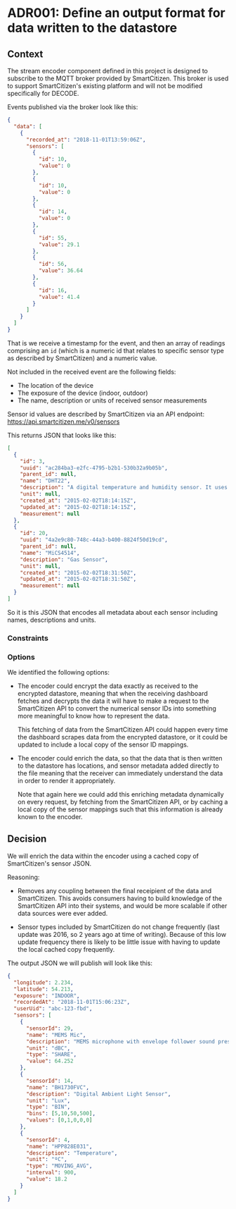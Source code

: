 # ADR001: Define an output format for data written to the datastore

## Context

The stream encoder component defined in this project is designed to subscribe
to the MQTT broker provided by SmartCitizen. This broker is used to support
SmartCitizen's existing platform and will not be modified specifically for
DECODE.

Events published via the broker look like this:

```json
{
  "data": [
    {
      "recorded_at": "2018-11-01T13:59:06Z",
      "sensors": [
        {
          "id": 10,
          "value": 0
        },
        {
          "id": 10,
          "value": 0
        },
        {
          "id": 14,
          "value": 0
        },
        {
          "id": 55,
          "value": 29.1
        },
        {
          "id": 56,
          "value": 36.64
        },
        {
          "id": 16,
          "value": 41.4
        }
      ]
    }
  ]
}
```

That is we receive a timestamp for the event, and then an array of readings
comprising an `id` (which is a numeric id that relates to specific sensor type
as described by SmartCitizen) and a numeric value.

Not included in the received event are the following fields:

* The location of the device
* The exposure of the device (indoor, outdoor)
* The name, description or units of received sensor measurements

Sensor id values are described by SmartCitizen via an API endpoint:
https://api.smartcitizen.me/v0/sensors

This returns JSON that looks like this:

```json
[
  {
    "id": 3,
    "uuid": "ac284ba3-e2fc-4795-b2b1-530b32a9b05b",
    "parent_id": null,
    "name": "DHT22",
    "description": "A digital temperature and humidity sensor. It uses a capacitive humidity sensor and a thermistor to measure the surrounding air, and spits out a digital signal on the data pin (no analog input pins needed)",
    "unit": null,
    "created_at": "2015-02-02T18:14:15Z",
    "updated_at": "2015-02-02T18:14:15Z",
    "measurement": null
  },
  {
    "id": 20,
    "uuid": "4a2e9c80-748c-44a3-b400-8824f50d19cd",
    "parent_id": null,
    "name": "MiCS4514",
    "description": "Gas Sensor",
    "unit": null,
    "created_at": "2015-02-02T18:31:50Z",
    "updated_at": "2015-02-02T18:31:50Z",
    "measurement": null
  }
]
```

So it is this JSON that encodes all metadata about each sensor including names,
descriptions and units.

### Constraints

### Options

We identified the following options:

* The encoder could encrypt the data exactly as received to the encrypted
  datastore, meaning that when the receiving dashboard fetches and decrypts the
  data it will have to make a request to the SmartCitizen API to convert the
  numerical sensor IDs into something more meaningful to know how to represent
  the data.

  This fetching of data from the SmartCitizen API could happen every time the
  dashboard scrapes data from the encrypted datastore, or it could be updated
  to include a local copy of the sensor ID mappings.

* The encoder could enrich the data, so that the data that is then written to
  the datastore has locations, and sensor metadata added directly to the file
  meaning that the receiver can immediately understand the data in order to
  render it appropriately.

  Note that again here we could add this enriching metadata dynamically on
  every request, by fetching from the SmartCitizen API, or by caching a local
  copy of the sensor mappings such that this information is already known to
  the encoder.

## Decision

We will enrich the data within the encoder using a cached copy of
SmartCitizen's sensor JSON.

Reasoning:

* Removes any coupling between the final receipient of the data and
  SmartCitizen. This avoids consumers having to build knowledge of the
  SmartCitizen API into their systems, and would be more scalable if other data
  sources were ever added.

* Sensor types included by SmartCitizen do not change frequently (last update
  was 2016, so 2 years ago at time of writing).  Because of this low update
  frequency there is likely to be little issue with having to update the local
  cached copy frequently.

The output JSON we will publish will look like this:

```json
{
  "longitude": 2.234,
  "latitude": 54.213,
  "exposure": "INDOOR",
  "recordedAt": "2018-11-01T15:06:23Z",
  "userUid": "abc-123-fbd",
  "sensors": [
    {
      "sensorId": 29,
      "name": "MEMS Mic",
      "description": "MEMS microphone with envelope follower sound pressure sensor (noise).",
      "unit": "dBC",
      "type": "SHARE",
      "value": 64.252
    },
    {
      "sensorId": 14,
      "name": "BH1730FVC",
      "description": "Digital Ambient Light Sensor",
      "unit": "Lux",
      "type": "BIN",
      "bins": [5,10,50,500],
      "values": [0,1,0,0,0]
    },
    {
      "sensorId": 4,
      "name": "HPP828E031",
      "description": "Temperature",
      "unit": "ºC",
      "type": "MOVING_AVG",
      "interval": 900,
      "value": 18.2
    }
  ]
}
```
